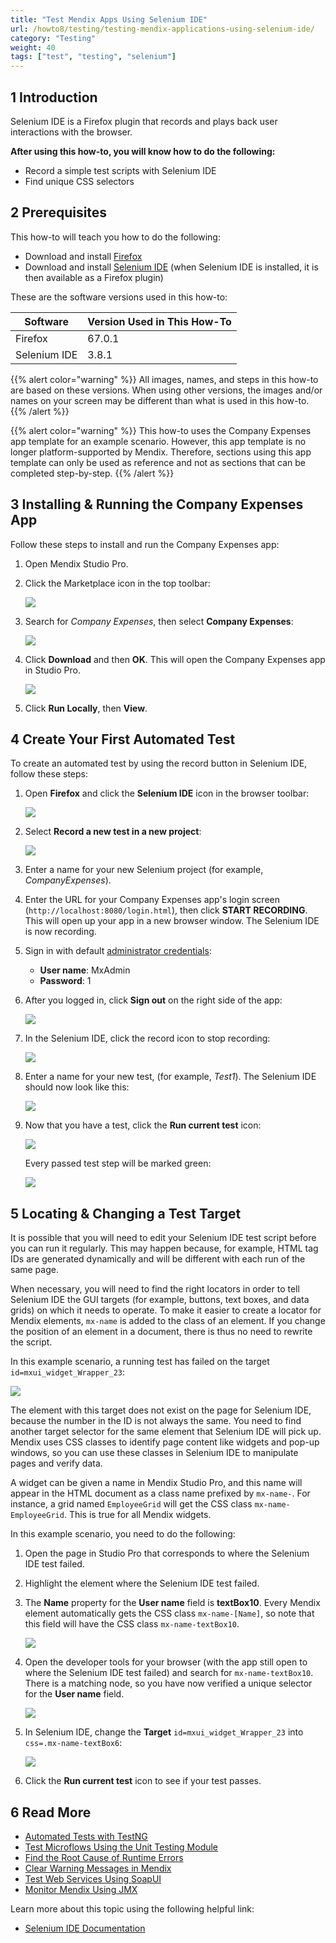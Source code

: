 ```yaml
---
title: "Test Mendix Apps Using Selenium IDE"
url: /howto8/testing/testing-mendix-applications-using-selenium-ide/
category: "Testing"
weight: 40
tags: ["test", "testing", "selenium"]
---
```


## 1 Introduction

Selenium IDE is a Firefox plugin that records and plays back user interactions with the browser. 

**After using this how-to, you will know how to do the following:**

* Record a simple test scripts with Selenium IDE
* Find unique CSS selectors

## 2 Prerequisites

This how-to will teach you how to do the following:

* Download and install [Firefox](https://www.mozilla.org/nl/firefox/new/)
* Download and install [Selenium IDE](https://addons.mozilla.org/en-US/firefox/addon/selenium-ide/) (when Selenium IDE is installed, it is then available as a Firefox plugin)

These are the software versions used in this how-to:

| Software | Version Used in This How-To |
| --- | --- |
| Firefox | 67.0.1 |
| Selenium IDE | 3.8.1 |

{{% alert color="warning" %}}
All images, names, and steps in this how-to are based on these versions. When using other versions, the images and/or names on your screen may be different than what is used in this how-to.
{{% /alert %}}

{{% alert color="warning" %}}
This how-to uses the Company Expenses app template for an example scenario. However, this app template is no longer platform-supported by Mendix. Therefore, sections using this app template can only be used as reference and not as sections that can be completed step-by-step.
{{% /alert %}}

## 3 Installing & Running the Company Expenses App

Follow these steps to install and run the Company Expenses app:

1. Open Mendix Studio Pro.
2.  Click the Marketplace icon in the top toolbar:

	![](/attachments/howto8/testing/testing-mendix-applications-using-selenium-ide/app-store.png)

3.  Search for *Company Expenses*, then select **Company Expenses**:

	![](/attachments/howto8/testing/testing-mendix-applications-using-selenium-ide/company-ex.png)

4.  Click **Download** and then **OK**. This will open the Company Expenses app in Studio Pro.

	![](/attachments/howto8/testing/testing-mendix-applications-using-selenium-ide/download.png)

5. Click **Run Locally**, then **View**.

## 4 Create Your First Automated Test

To create an automated test by using the record button in Selenium IDE, follow these steps:

1.  Open **Firefox** and click the **Selenium IDE** icon in the browser toolbar:

	![](/attachments/howto8/testing/testing-mendix-applications-using-selenium-ide/icon.png)

2.  Select **Record a new test in a new project**:

	![](/attachments/howto8/testing/testing-mendix-applications-using-selenium-ide/sel-menu.png)

3. Enter a name for your new Selenium project (for example, *CompanyExpenses*).
4. Enter the URL for your Company Expenses app's login screen (`http://localhost:8080/login.html`), then click **START RECORDING**. This will open up your app in a new browser window. The Selenium IDE is now recording.
5.  Sign in with default [administrator credentials](/refguide8/administrator/#administrator-properties): 
	* **User name**: MxAdmin
	* **Password**: 1
	
6.  After you logged in, click **Sign out** on the right side of the app:

	![](/attachments/howto8/testing/testing-mendix-applications-using-selenium-ide/sign-out.png)

7.  In the Selenium IDE, click the record icon to stop recording: 

	![](/attachments/howto8/testing/testing-mendix-applications-using-selenium-ide/record.png)

8.  Enter a name for your new test, (for example, *Test1*). The Selenium IDE should now look like this:

	![](/attachments/howto8/testing/testing-mendix-applications-using-selenium-ide/after-test.png)

7.  Now that you have a test, click the **Run current test** icon:

	![](/attachments/howto8/testing/testing-mendix-applications-using-selenium-ide/run-current-test.png)

	Every passed test step will be marked green:

	![](/attachments/howto8/testing/testing-mendix-applications-using-selenium-ide/green-test.png)

## 5  Locating  & Changing a Test Target

It is possible that you will need to edit your Selenium IDE test script before you can run it regularly. This may happen because, for example, HTML tag IDs are generated dynamically and will be different with each run of the same page.

When necessary, you will need to find the right locators in order to tell Selenium IDE the GUI targets (for example, buttons, text boxes, and data grids) on which it needs to operate. To make it easier to create a locator for Mendix elements, `mx-name` is added to the class of an element. If you change the position of an element in a document, there is thus no need to rewrite the script.

In this example scenario, a running test has failed on the target `id=mxui_widget_Wrapper_23`:

![](/attachments/howto8/testing/testing-mendix-applications-using-selenium-ide/fail.png)

The element with this target does not exist on the page for Selenium IDE, because the number in the ID is not always the same. You need to find another target selector for the same element that Selenium IDE will pick up. Mendix uses CSS classes to identify page content like widgets and pop-up windows, so you can use these classes in Selenium IDE to manipulate pages and verify data. 

A widget can be given a name in Mendix Studio Pro, and this name will appear in the HTML document as a class name prefixed by `mx-name-`. For instance, a grid named `EmployeeGrid` will get the CSS class `mx-name-EmployeeGrid`. This is true for all Mendix widgets.

In this example scenario, you need to do the following:

1. Open the page in Studio Pro that corresponds to where the Selenium IDE test failed.
2. Highlight the element where the Selenium IDE test failed.
2. The **Name** property for the **User name** field is **textBox10**. Every Mendix element automatically gets the CSS class `mx-name-[Name]`, so note that this field will have the CSS class `mx-name-textBox10`.

	![](/attachments/howto8/testing/testing-mendix-applications-using-selenium-ide/name.png)

4. Open the developer tools for your browser (with the app still open to where the Selenium IDE test failed) and search for `mx-name-textBox10`. There is a matching node, so you have now verified a unique selector for the **User name** field.

	![](/attachments/howto8/testing/testing-mendix-applications-using-selenium-ide/inspector.png)

5. In Selenium IDE, change the **Target** `id=mxui_widget_Wrapper_23` into `css=.mx-name-textBox6`: 

	![](/attachments/howto8/testing/testing-mendix-applications-using-selenium-ide/change.png)

6. Click the **Run current test** icon to see if your test passes. 

## 6 Read More

* [Automated Tests with TestNG](/howto8/testing/create-automated-tests-with-testng/)
* [Test Microflows Using the Unit Testing Module](/howto8/testing/testing-microflows-using-the-unittesting-module/)
* [Find the Root Cause of Runtime Errors](/howto8/monitoring-troubleshooting/finding-the-root-cause-of-runtime-errors/)
* [Clear Warning Messages in Mendix](/howto8/monitoring-troubleshooting/clear-warning-messages/)
* [Test Web Services Using SoapUI](/howto8/testing/testing-web-services-using-soapui/)
* [Monitor Mendix Using JMX](/howto8/monitoring-troubleshooting/monitoring-mendix-using-jmx/)

Learn more about this topic using the following helpful link:

* [Selenium IDE Documentation](http://docs.seleniumhq.org/docs/02_selenium_ide.jsp)

